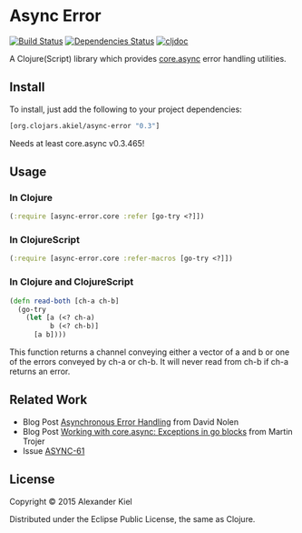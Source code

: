 # Async Error

[![Build Status](https://travis-ci.org/alexanderkiel/async-error.svg?branch=master)](https://travis-ci.org/alexanderkiel/async-error)
[![Dependencies Status](https://versions.deps.co/alexanderkiel/async-error/status.svg)](https://versions.deps.co/alexanderkiel/async-error)
[![cljdoc](https://cljdoc.xyz/badge/org.clojars.akiel/async-error)](https://cljdoc.xyz/d/org.clojars.akiel/async-error/CURRENT)

A Clojure(Script) library which provides [core.async] error handling
utilities.

## Install

To install, just add the following to your project dependencies:

```clojure
[org.clojars.akiel/async-error "0.3"]
```

Needs at least core.async v0.3.465!

## Usage

### In Clojure

```clojure
(:require [async-error.core :refer [go-try <?]])
```

### In ClojureScript

```clojure
(:require [async-error.core :refer-macros [go-try <?]])
```

### In Clojure and ClojureScript

```clojure
(defn read-both [ch-a ch-b]
  (go-try
    (let [a (<? ch-a)
          b (<? ch-b)]
      [a b])))
```

This function returns a channel conveying either a vector of a and b or one of
the errors conveyed by ch-a or ch-b. It will never read from ch-b if ch-a 
returns an error.

## Related Work

* Blog Post [Asynchronous Error Handling] from David Nolen
* Blog Post [Working with core.async: Exceptions in go blocks] from Martin Trojer
* Issue [ASYNC-61]


## License

Copyright © 2015 Alexander Kiel

Distributed under the Eclipse Public License, the same as Clojure.

[core.async]: https://github.com/clojure/core.async
[Asynchronous Error Handling]: http://swannodette.github.io/2013/08/31/asynchronous-error-handling
[Working with core.async: Exceptions in go blocks]: http://martintrojer.github.io/clojure/2014/03/09/working-with-coreasync-exceptions-in-go-blocks
[ASYNC-61]: http://dev.clojure.org/jira/browse/ASYNC-61

